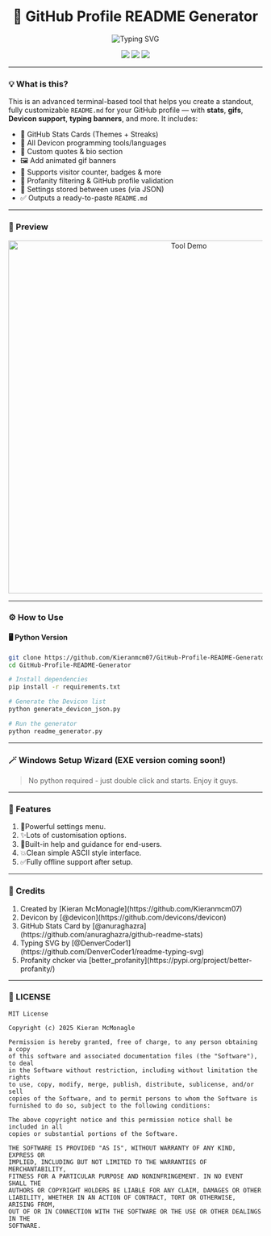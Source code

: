 <h1 align="center">🚀 GitHub Profile README Generator</h1>

<p align="center">
  <img src="https://readme-typing-svg.herokuapp.com?font=Fira+Code&size=25&pause=1000&color=2AF7D0&center=true&vCenter=true&random=false&width=500&height=70&lines=Build+Your+Ultimate+GitHub+Profile;No+coding+experience+needed!" alt="Typing SVG" />
</p>

<p align="center">
  <img src="https://img.shields.io/github/stars/Kieranmcm07/GitHub-Profile-README-Generator?style=social" />
  <img src="https://img.shields.io/github/issues/Kieranmcm07/GitHub-Profile-README-Generator?color=purple" />
  <img src="https://img.shields.io/github/license/Kieranmcm07/GitHub-Profile-README-Generator" />
</p>

---

### 💡 What is this?

This is an advanced terminal-based tool that helps you create a standout, fully customizable `README.md` for your GitHub profile — with **stats**, **gifs**, **Devicon support**, **typing banners**, and more. It includes:

- 🎨 GitHub Stats Cards (Themes + Streaks)
- 🧰 All Devicon programming tools/languages
- 💬 Custom quotes & bio section
- 🖼️ Add animated gif banners
- 🚀 Supports visitor counter, badges & more
- 🧠 Profanity filtering & GitHub profile validation
- 💾 Settings stored between uses (via JSON)
- ✅ Outputs a ready-to-paste `README.md`

---

### 📸 Preview

<p align="center">
  <img src="..\GitHub Profile README Generator\assets\image1.png" width="700" alt="Tool Demo" />
</p>

---

### ⚙️ How to Use

#### 🖥️ Python Version

```bash
git clone https://github.com/Kieranmcm07/GitHub-Profile-README-Generator
cd GitHub-Profile-README-Generator

# Install dependencies
pip install -r requirements.txt

# Generate the Devicon list
python generate_devicon_json.py

# Run the generator
python readme_generator.py
```

---

### 🪄 Windows Setup Wizard (EXE version coming soon!)
> No python required - just double click and starts. Enjoy it guys.

---

### 🧩 Features
<ol>
    <li>🔧Powerful settings menu.</li>
    <li>✨Lots of customisation options.</li>
    <li>🧠Built-in help and guidance for end-users.</li>
    <li>💥Clean simple ASCII style interface.</li>
    <li>✅Fully offline support after setup.</li>
</ol>

---

### 🙌 Credits
<ol>
    <li>Created by [Kieran McMonagle](https://github.com/Kieranmcm07)</li>
    <li>Devicon by [@devicon](https://github.com/devicons/devicon)</li>
    <li>GitHub Stats Card by [@anuraghazra](https://github.com/anuraghazra/github-readme-stats)</li>
    <li>Typing SVG by [@DenverCoder1](https://github.com/DenverCoder1/readme-typing-svg)</li>
    <li>Profanity chcker via [better_profanity](https://pypi.org/project/better-profanity/)</li>
</ol>

---

### 📜 LICENSE
```
MIT License

Copyright (c) 2025 Kieran McMonagle

Permission is hereby granted, free of charge, to any person obtaining a copy
of this software and associated documentation files (the "Software"), to deal
in the Software without restriction, including without limitation the rights
to use, copy, modify, merge, publish, distribute, sublicense, and/or sell
copies of the Software, and to permit persons to whom the Software is
furnished to do so, subject to the following conditions:

The above copyright notice and this permission notice shall be included in all
copies or substantial portions of the Software.

THE SOFTWARE IS PROVIDED "AS IS", WITHOUT WARRANTY OF ANY KIND, EXPRESS OR
IMPLIED, INCLUDING BUT NOT LIMITED TO THE WARRANTIES OF MERCHANTABILITY,
FITNESS FOR A PARTICULAR PURPOSE AND NONINFRINGEMENT. IN NO EVENT SHALL THE
AUTHORS OR COPYRIGHT HOLDERS BE LIABLE FOR ANY CLAIM, DAMAGES OR OTHER
LIABILITY, WHETHER IN AN ACTION OF CONTRACT, TORT OR OTHERWISE, ARISING FROM,
OUT OF OR IN CONNECTION WITH THE SOFTWARE OR THE USE OR OTHER DEALINGS IN THE
SOFTWARE.
```